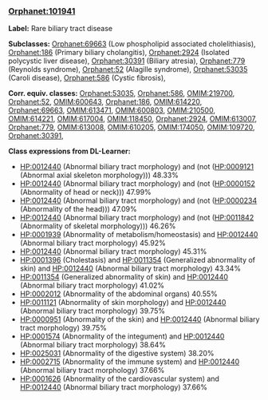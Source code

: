 
### [Orphanet:101941](http://www.orpha.net/ORDO/Orphanet_101941)
**Label:** Rare biliary tract disease

**Subclasses:** [Orphanet:69663](http://www.orpha.net/ORDO/Orphanet_69663) (Low phospholipid associated cholelithiasis), [Orphanet:186](http://www.orpha.net/ORDO/Orphanet_186) (Primary biliary cholangitis), [Orphanet:2924](http://www.orpha.net/ORDO/Orphanet_2924) (Isolated polycystic liver disease), [Orphanet:30391](http://www.orpha.net/ORDO/Orphanet_30391) (Biliary atresia), [Orphanet:779](http://www.orpha.net/ORDO/Orphanet_779) (Reynolds syndrome), [Orphanet:52](http://www.orpha.net/ORDO/Orphanet_52) (Alagille syndrome), [Orphanet:53035](http://www.orpha.net/ORDO/Orphanet_53035) (Caroli disease), [Orphanet:586](http://www.orpha.net/ORDO/Orphanet_586) (Cystic fibrosis), 

**Corr. equiv. classes:** [Orphanet:53035](http://www.orpha.net/ORDO/Orphanet_53035), [Orphanet:586](http://www.orpha.net/ORDO/Orphanet_586), [OMIM:219700](http://purl.obolibrary.org/obo/OMIM_219700), [Orphanet:52](http://www.orpha.net/ORDO/Orphanet_52), [OMIM:600643](http://purl.obolibrary.org/obo/OMIM_600643), [Orphanet:186](http://www.orpha.net/ORDO/Orphanet_186), [OMIM:614220](http://purl.obolibrary.org/obo/OMIM_614220), [Orphanet:69663](http://www.orpha.net/ORDO/Orphanet_69663), [OMIM:613471](http://purl.obolibrary.org/obo/OMIM_613471), [OMIM:600803](http://purl.obolibrary.org/obo/OMIM_600803), [OMIM:210500](http://purl.obolibrary.org/obo/OMIM_210500), [OMIM:614221](http://purl.obolibrary.org/obo/OMIM_614221), [OMIM:617004](http://purl.obolibrary.org/obo/OMIM_617004), [OMIM:118450](http://purl.obolibrary.org/obo/OMIM_118450), [Orphanet:2924](http://www.orpha.net/ORDO/Orphanet_2924), [OMIM:613007](http://purl.obolibrary.org/obo/OMIM_613007), [Orphanet:779](http://www.orpha.net/ORDO/Orphanet_779), [OMIM:613008](http://purl.obolibrary.org/obo/OMIM_613008), [OMIM:610205](http://purl.obolibrary.org/obo/OMIM_610205), [OMIM:174050](http://purl.obolibrary.org/obo/OMIM_174050), [OMIM:109720](http://purl.obolibrary.org/obo/OMIM_109720), [Orphanet:30391](http://www.orpha.net/ORDO/Orphanet_30391), 

**Class expressions from DL-Learner:**

- [HP:0012440](http://purl.obolibrary.org/obo/HP_0012440) (Abnormal biliary tract morphology) and (not ([HP:0009121](http://purl.obolibrary.org/obo/HP_0009121) (Abnormal axial skeleton morphology))) 48.33%
- [HP:0012440](http://purl.obolibrary.org/obo/HP_0012440) (Abnormal biliary tract morphology) and (not ([HP:0000152](http://purl.obolibrary.org/obo/HP_0000152) (Abnormality of head or neck))) 47.99%
- [HP:0012440](http://purl.obolibrary.org/obo/HP_0012440) (Abnormal biliary tract morphology) and (not ([HP:0000234](http://purl.obolibrary.org/obo/HP_0000234) (Abnormality of the head))) 47.09%
- [HP:0012440](http://purl.obolibrary.org/obo/HP_0012440) (Abnormal biliary tract morphology) and (not ([HP:0011842](http://purl.obolibrary.org/obo/HP_0011842) (Abnormality of skeletal morphology))) 46.26%
- [HP:0001939](http://purl.obolibrary.org/obo/HP_0001939) (Abnormality of metabolism/homeostasis) and [HP:0012440](http://purl.obolibrary.org/obo/HP_0012440) (Abnormal biliary tract morphology) 45.92%
- [HP:0012440](http://purl.obolibrary.org/obo/HP_0012440) (Abnormal biliary tract morphology) 45.31%
- [HP:0001396](http://purl.obolibrary.org/obo/HP_0001396) (Cholestasis) and [HP:0011354](http://purl.obolibrary.org/obo/HP_0011354) (Generalized abnormality of skin) and [HP:0012440](http://purl.obolibrary.org/obo/HP_0012440) (Abnormal biliary tract morphology) 43.34%
- [HP:0011354](http://purl.obolibrary.org/obo/HP_0011354) (Generalized abnormality of skin) and [HP:0012440](http://purl.obolibrary.org/obo/HP_0012440) (Abnormal biliary tract morphology) 41.02%
- [HP:0002012](http://purl.obolibrary.org/obo/HP_0002012) (Abnormality of the abdominal organs) 40.55%
- [HP:0011121](http://purl.obolibrary.org/obo/HP_0011121) (Abnormality of skin morphology) and [HP:0012440](http://purl.obolibrary.org/obo/HP_0012440) (Abnormal biliary tract morphology) 39.75%
- [HP:0000951](http://purl.obolibrary.org/obo/HP_0000951) (Abnormality of the skin) and [HP:0012440](http://purl.obolibrary.org/obo/HP_0012440) (Abnormal biliary tract morphology) 39.75%
- [HP:0001574](http://purl.obolibrary.org/obo/HP_0001574) (Abnormality of the integument) and [HP:0012440](http://purl.obolibrary.org/obo/HP_0012440) (Abnormal biliary tract morphology) 38.64%
- [HP:0025031](http://purl.obolibrary.org/obo/HP_0025031) (Abnormality of the digestive system) 38.20%
- [HP:0002715](http://purl.obolibrary.org/obo/HP_0002715) (Abnormality of the immune system) and [HP:0012440](http://purl.obolibrary.org/obo/HP_0012440) (Abnormal biliary tract morphology) 37.66%
- [HP:0001626](http://purl.obolibrary.org/obo/HP_0001626) (Abnormality of the cardiovascular system) and [HP:0012440](http://purl.obolibrary.org/obo/HP_0012440) (Abnormal biliary tract morphology) 37.66%


